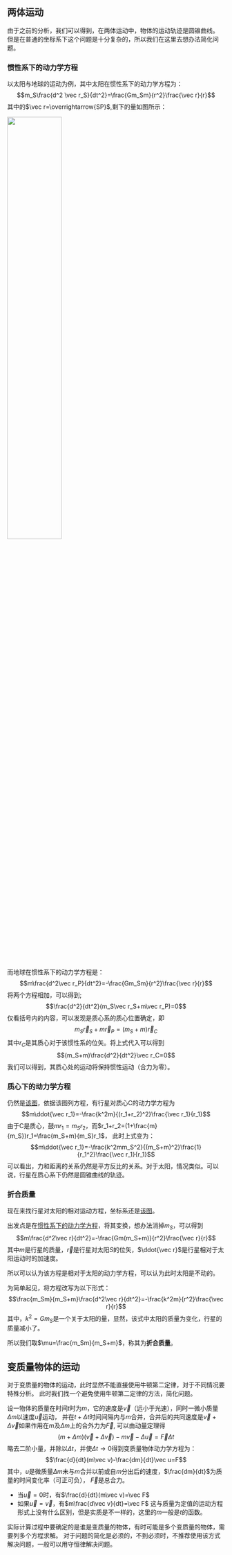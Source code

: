 

## 两体运动
由于之前的分析，我们可以得到，在两体运动中，物体的运动轨迹是圆锥曲线。
但是在普通的坐标系下这个问题是十分复杂的，所以我们在这里去想办法简化问题。


### 惯性系下的动力学方程
以太阳与地球的运动为例，其中太阳在惯性系下的动力学方程为：
$$m_S\frac{d^2 \vec r_S}{dt^2}=\frac{Gm_Sm}{r^2}\frac{\vec r}{r}$$
其中的$\vec r=\overrightarrow{SP}$,剩下的量如图所示：

<img id="坐标图" src="https://link.jscdn.cn/sharepoint/aHR0cHM6Ly9jdW10ZWR1Y24tbXkuc2hhcmVwb2ludC5jb20vOmk6L2cvcGVyc29uYWwvbGl1d2VpMDkyMl9jdW10X2VkdV9jbi9FZmtRcHZVbThtdEhzRWNoQTNkXzJSSUJQc1c5ams2RElDOG5CdFZnRGdpWldRP2U9ZjdVS2Ja.jpg" width="50%" />

而地球在惯性系下的动力学方程是：
$$m\frac{d^2\vec r_P}{dt^2}=-\frac{Gm_Sm}{r^2}\frac{\vec r}{r}$$
将两个方程相加，可以得到;
$$\frac{d^2}{dt^2}(m_S\vec r_S+m\vec r_P)=0$$
仅看括号内的内容，可以发现是质心系的质心位置确定，即
$$m_S\vec r_S+m\vec r_P=(m_S+m)\vec r_C$$
其中$r_C$是其质心对于该惯性系的位矢。将上式代入可以得到
$$(m_S+m)\frac{d^2}{dt^2}\vec r_C=0$$
 我们可以得到，其质心处的运动将保持惯性运动（合力为零）。

### 质心下的动力学方程
仍然是[该图](#坐标图)，依据该图列方程，有行星对质心C的动力学方程为
$$m\ddot{\vec r_1}=-\frac{k^2m}{(r_1+r_2)^2}\frac{\vec r_1}{r_1}$$
由于C是质心，鼓$mr_1=m_Sr_2$，而$r_1+r_2=(1+\frac{m}{m_S})r_1=\frac{m_S+m}{m_S}r_1$，
此时上式变为：
$$m\ddot{\vec r_1}=-\frac{k^2mm_S^2}{(m_S+m)^2}\frac{1}{r_1^2}\frac{\vec r_1}{r_1}$$
可以看出，力和距离的关系仍然是平方反比的关系。对于太阳，情况类似。可以说，行星在质心系下仍然是圆锥曲线的轨迹。

### 折合质量
现在来找行星对太阳的相对运动方程，坐标系还是[该图](#坐标图)。

出发点是在[惯性系下的动力学方程](#惯性系下的动力学方程)，将其变换，想办法消掉$m_S$，可以得到
$$m\frac{d^2\vec r}{dt^2}=-\frac{Gm(m_S+m)}{r^2}\frac{\vec r}{r}$$
其中$m$是行星的质量，$\vec r$是行星对太阳$S$的位矢，$\ddot{\vec r}$是行星相对于太阳运动时的加速度。

所以可以认为该方程是相对于太阳的动力学方程，可以认为此时太阳是不动的。

为简单起见，将方程改写为以下形式：
$$\frac{m_Sm}{m_S+m}\frac{d^2\vec r}{dt^2}=-\frac{k^2m}{r^2}\frac{\vec r}{r}$$
其中，$k^2=Gm_S$是一个关于太阳的量，显然，该式中太阳的质量为变化，行星的质量减小了。

所以我们取$\mu=\frac{m_Sm}{m_S+m}$，称其为**折合质量**。

## 变质量物体的运动
对于变质量的物体的运动，此时显然不能直接使用牛顿第二定律，对于不同情况要特殊分析。
此时我们找一个避免使用牛顿第二定律的方法，简化问题。

设一物体的质量在时间$t$时为$m$，它的速度是$\vec v$（远小于光速），同时一微小质量$\Delta m$以速度$\vec u$运动，
并在$t+\Delta t$时间间隔内与$m$合并，合并后的共同速度是$\vec v+\Delta \vec v$如果作用在$m$及$\Delta m$上的合外力为$\vec F$,
可以由动量定理得
$$(m+\Delta m)(\vec v+\Delta\vec v)-m\vec v-\Delta \vec u=\vec F\Delta t$$
略去二阶小量，并除以$\Delta t$，并使$\Delta t\rightarrow0$得到变质量物体动力学方程为：
$$\frac{d}{dt}(m\vec v)-\frac{dm}{dt}\vec u=F$$
其中，$u$是微质量$\Delta m$未与$m$合并以前或自$m$分出后的速度，$\frac{dm}{dt}$为质量的时间变化率（可正可负），
$\vec F$是总合力。
- 当$\vec u=0$时，有$\frac{d}{dt}(m\vec v)=\vec F$
- 如果$\vec u=\vec v$，有$m\frac{d\vec v}{dt}=\vec F$
这与质量为定值的运动方程形式上没有什么区别，但是实质是不一样的，这里的$m$一般是$t$的函数。

实际计算过程中要确定的是谁是变质量的物体，有时可能是多个变质量的物体，需要列多个方程求解。
对于问题的简化是必须的，不到必须时，不推荐使用该方式解决问题，一般可以用守恒律解决问题。


